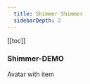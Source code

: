 ```yaml
---
  title: Shimmer Shimmer
  sidebarDepth: 2
---
```

  
[[toc]]

### Shimmer-DEMO 

Avatar with item

<div>
    <fv-Shimmer style="height: auto;">
        <div style="width: 100%; height: 100%; display: flex; flex-direction: column;">
            <div v-for="(item, index) in 5" :key="index" style="margin-top: 5px; display: flex; align-items: center;">
                <div class="sample" style="width: 35px; height: 35px; border-radius: 50%;"></div>
                <div class="sample" style="width: 80%; margin-left: 15px;"></div>
            </div>
        </div>
    </fv-Shimmer>
</div>

```vue
<fv-Shimmer style="height: auto;">
    <div style="width: 100%; height: 100%; display: flex; flex-direction: column;">
        <div v-for="(item, index) in 5" :key="index" style="margin-top: 5px; display: flex; align-items: center;">
            <div class="sample" style="width: 35px; height: 35px; border-radius: 50%;"></div>
            <div class="sample" style="width: 80%; margin-left: 15px;"></div>
        </div>
    </div>
</fv-Shimmer>
```

List items

<div>
    <fv-Shimmer style="height: auto;">
        <div style="width: 100%; height: 100%; display: flex; flex-direction: column;">
            <div v-for="(item, index) in 3" :key="index" style="margin-top: 5px; display: flex; align-items: center;">
                <div class="sample" style="width: 80%; height: 15px;" :style="{width: `${100 - index * 10}%`}"></div>
            </div>
        </div>
    </fv-Shimmer>
</div>

```vue
<fv-Shimmer style="height: auto;">
    <div style="width: 100%; height: 100%; display: flex; flex-direction: column;">
        <div v-for="(item, index) in 3" :key="index" style="margin-top: 5px; display: flex; align-items: center;">
            <div class="sample" style="width: 80%; height: 15px;" :style="{width: `${100 - index * 10}%`}"></div>
        </div>
    </div>
</fv-Shimmer>
```

List items with two column

<div>
    <fv-Shimmer style="height: auto;">
        <div style="width: 100%; height: 100%; display: flex; flex-direction: column;">
            <div v-for="(item, index) in 3" :key="index" style="margin-top: 5px; display: flex; align-items: center;">
                <div class="sample" style="width: 80%; height: 15px;" :style="{width: `${50 - index * 10}%`}"></div>
                <div class="sample" style="width: 80%; height: 15px; margin-left: 15px;" :style="{width: `${50 - index * 10}%`}"></div>
            </div>
        </div>
    </fv-Shimmer>
</div>

```vue
<fv-Shimmer style="height: auto;">
    <div style="width: 100%; height: 100%; display: flex; flex-direction: column;">
        <div v-for="(item, index) in 3" :key="index" style="margin-top: 5px; display: flex; align-items: center;">
            <div class="sample" style="width: 80%; height: 15px;" :style="{width: `${50 - index * 10}%`}"></div>
            <div class="sample" style="width: 80%; height: 15px; margin-left: 15px;" :style="{width: `${50 - index * 10}%`}"></div>
        </div>
    </div>
</fv-Shimmer>
```

### Shimmer-Dark Theme
--- 

Avatar with item

<div style="background: black;">
    <fv-Shimmer theme="dark" style="height: auto;">
        <div style="width: 100%; height: 100%; display: flex; flex-direction: column;">
            <div v-for="(item, index) in 5" :key="index" style="margin-top: 5px; display: flex; align-items: center;">
                <div class="sample" style="width: 35px; height: 35px; border-radius: 50%;"></div>
                <div class="sample" style="width: 80%; margin-left: 15px;"></div>
            </div>
        </div>
    </fv-Shimmer>
</div>

```vue
<fv-Shimmer theme="dark" style="height: auto;">
    <div style="width: 100%; height: 100%; display: flex; flex-direction: column;">
        <div v-for="(item, index) in 5" :key="index" style="margin-top: 5px; display: flex; align-items: center;">
            <div class="sample" style="width: 35px; height: 35px; border-radius: 50%;"></div>
            <div class="sample" style="width: 80%; margin-left: 15px;"></div>
        </div>
    </div>
</fv-Shimmer>
```

List items

<div style="background: black;">
    <fv-Shimmer theme="dark" style="height: auto;">
        <div style="width: 100%; height: 100%; display: flex; flex-direction: column;">
            <div v-for="(item, index) in 3" :key="index" style="margin-top: 5px; display: flex; align-items: center;">
                <div class="sample" style="width: 80%; height: 15px;" :style="{width: `${100 - index * 10}%`}"></div>
            </div>
        </div>
    </fv-Shimmer>
</div>

```vue
<fv-Shimmer theme="dark" style="height: auto;">
    <div style="width: 100%; height: 100%; display: flex; flex-direction: column;">
        <div v-for="(item, index) in 3" :key="index" style="margin-top: 5px; display: flex; align-items: center;">
            <div class="sample" style="width: 80%; height: 15px;" :style="{width: `${100 - index * 10}%`}"></div>
        </div>
    </div>
</fv-Shimmer>
```

List items with two column

<div style="background: black;">
    <fv-Shimmer theme="dark" style="height: auto;">
        <div style="width: 100%; height: 100%; display: flex; flex-direction: column;">
            <div v-for="(item, index) in 3" :key="index" style="margin-top: 5px; display: flex; align-items: center;">
                <div class="sample" style="width: 80%; height: 15px;" :style="{width: `${50 - index * 10}%`}"></div>
                <div class="sample" style="width: 80%; height: 15px; margin-left: 15px;" :style="{width: `${50 - index * 10}%`}"></div>
            </div>
        </div>
    </fv-Shimmer>
</div>

```vue
<fv-Shimmer theme="dark" style="height: auto;">
    <div style="width: 100%; height: 100%; display: flex; flex-direction: column;">
        <div v-for="(item, index) in 3" :key="index" style="margin-top: 5px; display: flex; align-items: center;">
            <div class="sample" style="width: 80%; height: 15px;" :style="{width: `${50 - index * 10}%`}"></div>
            <div class="sample" style="width: 80%; height: 15px; margin-left: 15px;" :style="{width: `${50 - index * 10}%`}"></div>
        </div>
    </div>
</fv-Shimmer>
```

### Propoties
---
| 属性(attr) |             类型(type)             | 必填(required) | 默认值(default) | 说明(statement) |
|:----------:|:----------------------------------:|:--------------:|:---------------:|:---------------:|
|   theme    | ['light','dark','custom','system'] |       No       |     system      | Dropdown theme  |

### Slot
---
1. Default

默认样式为:

```vue
<div class="sample"></div>
```

自定义`Shimmer`内容时, 将要呈现Skeleton效果的元素加上`sample`类.

```javascript
<fv-shimmer>
    <div class="sample"></div>
</fv-shimmer>
```